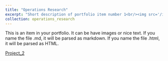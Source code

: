 ```yaml
---
title: "Operations Research"
excerpt: "Short description of portfolio item number 1<br/><img src='/images/500x300.png'>"
collection: operations_research
---
```


This is an item in your portfolio. It can be have images or nice text. If you name the file .md, it will be parsed as markdown. If you name the file .html, it will be parsed as HTML. 


[Project_2](../operations_reseacrh/test/)
